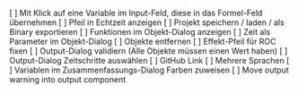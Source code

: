 [ ] Mit Klick auf eine Variable im Input-Feld, diese in das Formel-Feld übernehmen
[ ] Pfeil in Echtzeit anzeigen
[ ] Projekt speichern / laden / als Binary exportieren
[ ] Funktionen im Objekt-Dialog anzeigen
[ ] Zeit als Parameter im Objekt-Dialog
[ ] Objekte entfernen
[ ] Effekt-Pfeil für ROC fixen
[ ] Output-Dialog validiern (Alle Objekte müssen einen Wert haben)
[ ] Output-Dialog Zeitschritte auswählen
[ ] GitHub Link
[ ] Mehrere Sprachen
[ ] Variablen im Zusammenfassungs-Dialog Farben zuweisen
[ ] Move output warning into output component
